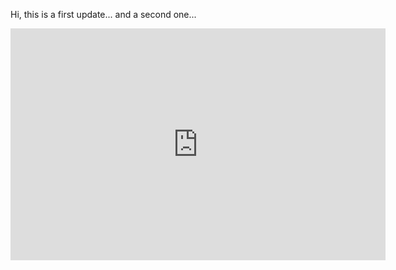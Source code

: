 Hi, this is a first update... 
and a second one...
<iframe width="600" height="371" seamless frameborder="0" scrolling="no" src="https://docs.google.com/spreadsheets/d/e/2PACX-1vT8JooVUngi5NG2wbqvKR6GImZE1hxmEh8RTqmlZhSvAcgpswFMSU80pZ1pTKsmq34fwbVCFamL6HaL/pubchart?oid=1851654712&amp;format=interactive"></iframe>

